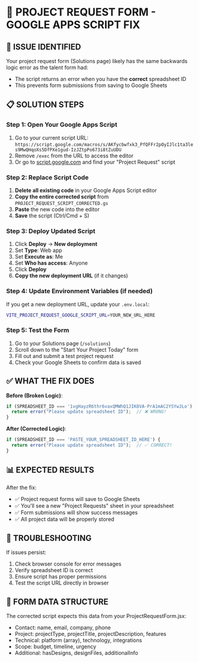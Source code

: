 # 🔧 PROJECT REQUEST FORM - GOOGLE APPS SCRIPT FIX

## 🎯 **ISSUE IDENTIFIED**
Your project request form (Solutions page) likely has the same backwards logic error as the talent form had:
- The script returns an error when you have the **correct** spreadsheet ID
- This prevents form submissions from saving to Google Sheets

## 📋 **SOLUTION STEPS**

### **Step 1: Open Your Google Apps Script**
1. Go to your current script URL: `https://script.google.com/macros/s/AKfycbwfxk3_PfQFFr2pOyIJlc1ta3les9MwQHqoXs5DfPXe1gud-IzJZtpPo673i8tZuUDU`
2. Remove `/exec` from the URL to access the editor
3. Or go to [script.google.com](https://script.google.com) and find your "Project Request" script

### **Step 2: Replace Script Code**
1. **Delete all existing code** in your Google Apps Script editor
2. **Copy the entire corrected script** from `PROJECT_REQUEST_SCRIPT_CORRECTED.gs`
3. **Paste** the new code into the editor
4. **Save** the script (Ctrl/Cmd + S)

### **Step 3: Deploy Updated Script**
1. Click **Deploy** → **New deployment**
2. Set **Type**: Web app
3. Set **Execute as**: Me
4. Set **Who has access**: Anyone
5. Click **Deploy**
6. **Copy the new deployment URL** (if it changes)

### **Step 4: Update Environment Variables (if needed)**
If you get a new deployment URL, update your `.env.local`:
```bash
VITE_PROJECT_REQUEST_GOOGLE_SCRIPT_URL=YOUR_NEW_URL_HERE
```

### **Step 5: Test the Form**
1. Go to your Solutions page (`/solutions`)
2. Scroll down to the "Start Your Project Today" form
3. Fill out and submit a test project request
4. Check your Google Sheets to confirm data is saved

## ✅ **WHAT THE FIX DOES**

**Before (Broken Logic)**:
```javascript
if (SPREADSHEET_ID === '1vgHayzR6thr6vaxQMWhQ1JIK8VA-PrA1mAC2YSYwJLo') {
  return error("Please update spreadsheet ID");  // ❌ WRONG!
}
```

**After (Corrected Logic)**:
```javascript
if (SPREADSHEET_ID === 'PASTE_YOUR_SPREADSHEET_ID_HERE') {
  return error("Please update spreadsheet ID");  // ✅ CORRECT!
}
```

## 📊 **EXPECTED RESULTS**
After the fix:
- ✅ Project request forms will save to Google Sheets
- ✅ You'll see a new "Project Requests" sheet in your spreadsheet
- ✅ Form submissions will show success messages
- ✅ All project data will be properly stored

## 🐛 **TROUBLESHOOTING**
If issues persist:
1. Check browser console for error messages
2. Verify spreadsheet ID is correct
3. Ensure script has proper permissions
4. Test the script URL directly in browser

## 📝 **FORM DATA STRUCTURE**
The corrected script expects this data from your ProjectRequestForm.jsx:
- Contact: name, email, company, phone
- Project: projectType, projectTitle, projectDescription, features
- Technical: platform (array), technology, integrations
- Scope: budget, timeline, urgency
- Additional: hasDesigns, designFiles, additionalInfo
